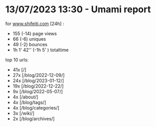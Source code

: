 # 13/07/2023 13:30 - Umami report
for www.shifeiti.com [24h] :

 - 155 (-14) page views
 - 66 (-6) uniques
 - 49 (-2) bounces
 - 1h 1' 42'' (-1h 5' ) totaltime


top 10 urls:
 - 41x [/]
 - 27x [/blog/2022-12-09/]
 - 24x [/blog/2023-01-12/]
 - 19x [/blog/2022-12-22/]
 - 9x [/blog/2022-05-07/]
 - 4x [/about/]
 - 4x [/blog/tags/]
 - 4x [/blog/categories/]
 - 3x [/wiki/]
 - 2x [/blog/archives/]


